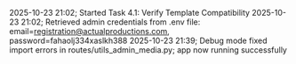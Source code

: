 2025-10-23 21:02; Started Task 4.1: Verify Template Compatibility
2025-10-23 21:02; Retrieved admin credentials from .env file: email=registration@actualproductions.com, password=fahaolj334xaslkh388
2025-10-23 21:39; Debug mode fixed import errors in routes/utils_admin_media.py; app now running successfully